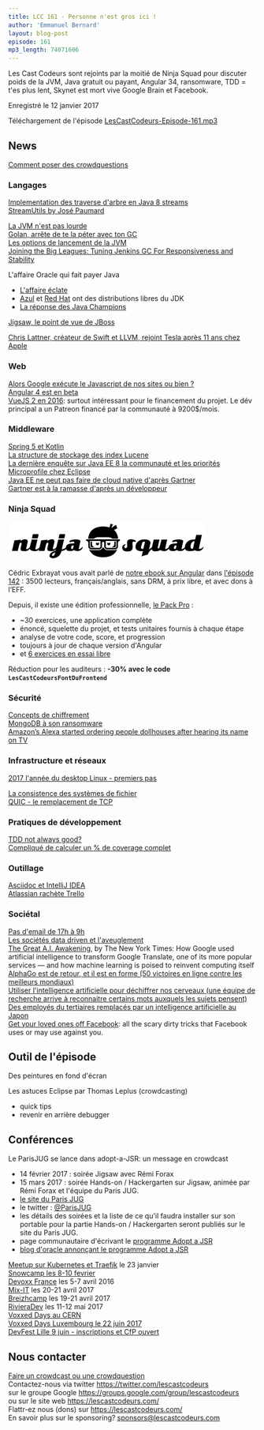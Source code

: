 ```yaml
---
title: LCC 161 - Personne n'est gros ici !
author: 'Emmanuel Bernard'
layout: blog-post
episode: 161
mp3_length: 74071606
---
```

Les Cast Codeurs sont rejoints par la moitié de Ninja Squad pour discuter poids de la JVM, Java gratuit ou payant, Angular 34, ransomware, TDD = t'es plus lent, Skynet est mort vive Google Brain et Facebook.

Enregistré le 12 janvier 2017

Téléchargement de l'épisode [LesCastCodeurs-Episode-161.mp3](http://traffic.libsyn.com/lescastcodeurs/LesCastCodeurs-Episode-161.mp3)

## News

[Comment poser des crowdquestions](https://lescastcodeurs.com/crowdcasting/)

### Langages

[Implementation des traverse d'arbre en Java 8 streams](https://dzone.com/articles/implementing-a-depth-first-search-dfs-and-a-breath?utm_content=buffer1620e&utm_medium=social&utm_source=twitter.com&utm_campaign=buffer)  
[StreamUtils by José Paumard](https://github.com/JosePaumard/streams-utils)  

[La JVM n'est pas lourde](https://www.opensourcery.co.za/2017/01/05/the-jvm-is-not-that-heavy/)  
[Golan, arrête de te la péter avec ton GC](https://medium.com/@octskyward/modern-garbage-collection-911ef4f8bd8e#.orhr2dvlz)  
[Les options de lancement de la JVM](http://zeroturnaround.com/rebellabs/jvm-options-cheat-sheet/)  
[Joining the Big Leagues: Tuning Jenkins GC For Responsiveness and Stability](https://www.cloudbees.com/blog/joining-big-leagues-tuning-jenkins-gc-responsiveness-and-stability)  

L'affaire Oracle qui fait payer Java

* [L'affaire éclate](http://bit.ly/2hs1dAn)
* [Azul](https://www.azul.com/products/zulu/) et [Red Hat](https://developers.redhat.com/products/openjdk/overview/) ont des distributions libres du JDK
* [La réponse des Java Champions](https://docs.google.com/document/d/17OF811wWjjCnmDPJDD6v2c_nMO93e5evjravdCOkXMQ/edit?usp=sharing)


[Jigsaw, le point de vue de JBoss](http://wildfly.org/news/2016/12/12/Jigsaws-Missing-Pieces/?utm_content=buffer0f8d2&utm_medium=social&utm_source=twitter.com&utm_campaign=buffer)

[Chris Lattner, créateur de Swift et LLVM, rejoint Tesla après 11 ans chez Apple](https://www.tesla.com/blog/welcome-chris-lattner) 

### Web

[Alors Google exécute le Javascript de nos sites ou bien ?](https://www.stephanboyer.com/post/122/does-google-execute-javascript)  
[Angular 4 est en beta](https://github.com/angular/angular/blob/master/CHANGELOG.md#400-beta2-2017-01-06)  
[VueJS 2 en 2016](https://medium.com/the-vue-point/vue-in-2016-8df71d98bfb3#.p028gxpyb): surtout intéressant pour le financement du projet. Le dév principal a un Patreon financé par la communauté à 9200$/mois.

### Middleware

[Spring 5 et Kotlin](https://spring.io/blog/2017/01/04/introducing-kotlin-support-in-spring-framework-5-0)  
[La structure de stockage des index Lucene](https://www.youtube.com/watch?v=T5RmMNDR5XI)  
[La dernière enquête sur Java EE 8 la communauté et les priorités](https://blogs.oracle.com/theaquarium/entry/java_ee_8_community_survey2)  
[Microprofile chez Eclipse](http://sta.cr/2Ej41)  
[Java EE ne peut pas faire de cloud native d'après Gartner](http://gtnr.it/2gDTH1g)  
[Gartner est à la ramasse d'après un développeur](http://www.pscheidl.cz/opinions/Gartner-JavaEE-report/) 

### Ninja Squad

![Ninja Squad](/images/promo/sponsors/ninja-squad-400px.png)

Cédric Exbrayat vous avait parlé de [notre ebook sur Angular](https://books.ninja-squad.com/angular2) dans [l'épisode 142](https://lescastcodeurs.com/2016/03/01/lcc-142-interview-angularjs-2-avec-cedric-exbrayat/) : 3500 lecteurs, français/anglais, sans DRM, à prix libre, et avec dons à l’EFF.

Depuis, il existe une édition professionnelle, [le Pack Pro](https://angular2-exercises.ninja-squad.com) :

* ~30 exercices, une application complète
* énoncé, squelette du projet, et tests unitaires fournis à chaque étape
* analyse de votre code, score, et progression
* toujours à jour de chaque version d'Angular
* et [6 exercices en essai libre](https://angular2-exercises.ninja-squad.com)

Réduction pour les auditeurs : **-30% avec le code `LesCastCodeursFontDuFrontend`**

### Sécurité

[Concepts de chiffrement](https://dev.to/paragonie/you-wouldnt-base64-a-password-cryptography-terms-and-concepts-for-developers)  
[MongoDB à son ransomware](https://www.bleepingcomputer.com/news/security/mongodb-apocalypse-is-here-as-ransom-attacks-hit-10-000-servers/)  
[Amazon’s Alexa started ordering people dollhouses after hearing its name on TV](http://www.theverge.com/2017/1/7/14200210/amazon-alexa-tech-news-anchor-order-dollhouse)  

### Infrastructure et réseaux

[2017 l'année du desktop Linux - premiers pas](https://blog.alexis-hassler.com/2017/01/le-jour-apres-macbook.html)  

[La consistence des systèmes de fichier](https://danluu.com/file-consistency/?utm_content=buffera284d&utm_medium=social&utm_source=twitter.com&utm_campaign=buffer)  
[QUIC - le remplacement de TCP](https://ma.ttias.be/googles-quic-protocol-moving-web-tcp-udp/)  

### Pratiques de développement

[TDD not always good?](http://link.springer.com/article/10.1007/s10664-016-9490-0)  
[Compliqué de calculer un % de coverage complet](http://massol.myxwiki.org/xwiki/bin/view/Blog/FullCoverageClover)  

### Outillage

[Asciidoc et IntelliJ IDEA](https://plugins.jetbrains.com/plugin/7391)  
[Atlassian rachète Trello](https://techcrunch.com/2017/01/09/atlassian-acquires-trello/)  

### Sociétal

[Pas d'email de 17h à 9h](http://www.lesechos.fr/idees-debats/cercle/0211594706683-droit-a-la-deconnexion-bloquons-les-courriels-en-dehors-des-heures-de-travail-2050490.php#HDRQwpCG4Aw9v64A.99)  
[Les sociétés data driven et l'aveuglement](https://medium.com/@cennydd/datafication-and-ideological-blindness-ca15f9e41494#.riel8n31i)  
[The Great A.I. Awakening](https://www.nytimes.com/2016/12/14/magazine/the-great-ai-awakening.html), by The New York Times: How Google used artificial intelligence to transform Google Translate, one of its more popular services — and how machine learning is poised to reinvent computing itself  
[AlphaGo est de retour, et il est en forme (50 victoires en ligne contre les meilleurs mondiaux)](http://arstechnica.com/information-technology/2017/01/alphago-is-back-and-secretly-crushing-the-worlds-best-human-players/)  
[Utiliser l'intelligence artificielle pour déchiffrer nos cerveaux (une équipe de recherche arrive à reconnaitre certains mots auxquels les sujets pensent)](http://www.vox.com/science-and-health/2016/12/29/13967966/machine-learning-neuroscience)  
[Des employés du tertiaires remplacés par un intelligence artificielle au Japon](https://www.theguardian.com/technology/2017/jan/05/japanese-company-replaces-office-workers-artificial-intelligence-ai-fukoku-mutual-life-insurance)  
[Get your loved ones off Facebook](http://www.salimvirani.com/facebook/): all the scary dirty tricks that Facebook uses or may use against you. 

## Outil de l'épisode

Des peintures en fond d'écran

Les astuces Eclipse par Thomas Leplus (crowdcasting) 

* quick tips
* revenir en arrière debugger

## Conférences

Le ParisJUG se lance dans adopt-a-JSR: un message en crowdcast 

* 14 février 2017 : soirée Jigsaw avec Rémi Forax
* 15 mars 2017 : soirée Hands-on / Hackergarten sur Jigsaw, animée par Rémi Forax et l'équipe du Paris JUG.
* [le site du Paris JUG](http://www.parisjug.org/)
* le twitter : [@ParisJUG](https://twitter.com/ParsJUG)
* les détails des soirées et la liste de ce qu'il faudra installer sur son portable pour la partie Hands-on / Hackergarten seront publiés sur le site du Paris JUG.
* page communautaire d'écrivant le [programme Adopt a JSR](https://community.oracle.com/community/java/jcp/adopt-a-jsr)
* [blog d'oracle annonçant le programme Adopt a JSR](https://blogs.oracle.com/java/adopt-a-jsr)

[Meetup sur Kubernetes et Traefik](https://www.meetup.com/Cloud-Native-Computing-Paris/events/236873874/) le 23 janvier  
[Snowcamp les 8-10 fevrier](http://snowcamp.io)  
[Devoxx France](http://www.devoxx.fr) les 5-7 avril 2016  
[Mix-IT](https://www.mix-it.fr) les 20-21 avril 2017  
[Breizhcamp](http://www.breizhcamp.org) les 19-21 avril 2017  
[RivieraDev](http://rivieradev.fr) les 11-12 mai 2017  
[Voxxed Days au CERN](https://voxxeddays.com/cern/)  
[Voxxed Days Luxembourg le 22 juin 2017](https://voxxeddays.com/luxembourg/)  
[DevFest Lille 9 juin - inscriptions et CfP ouvert](http://devfest.gdglille.org)  

## Nous contacter

[Faire un crowdcast ou une crowdquestion](https://lescastcodeurs.com/crowdcasting/)  
Contactez-nous via twitter <https://twitter.com/lescastcodeurs>  
sur le groupe Google <https://groups.google.com/group/lescastcodeurs>  
ou sur le site web <https://lescastcodeurs.com/>  
Flattr-ez nous (dons) sur <https://lescastcodeurs.com/>  
En savoir plus sur le sponsoring? sponsors@lescastcodeurs.com  

